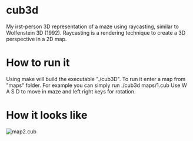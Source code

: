 # cub3d

My irst-person 3D representation of a maze using raycasting, similar to Wolfenstein 3D (1992).
Raycasting is a rendering technique to create a 3D perspective in a 2D map.

# How to run it
Using make will build the executable "./cub3D". To run it enter a map from "maps" folder.
For example you can simply run ./cub3d maps/1.cub
Use W A S D to move in maze and left right keys for rotation.

# How it looks like

![map2.cub](file:///Users/symatevo/Downloads/Screen%20Shot%202022-10-02%20at%208.11.06%20PM.png)

